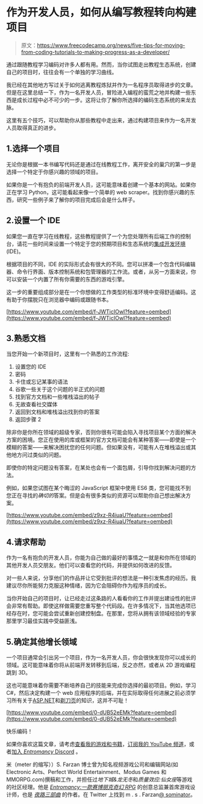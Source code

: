 # 作为开发人员，如何从编写教程转向构建项目

> 原文：<https://www.freecodecamp.org/news/five-tips-for-moving-from-coding-tutorials-to-making-progress-as-a-developer/>

通过跟随教程学习编码对许多人都有用。然而，当你试图走出教程生态系统，创建自己的项目时，往往会有一个单独的学习曲线。

我已经在其他地方写过关于如何逃离教程炼狱并作为一名程序员取得进步的文章。但是在这里总结一下，作为一名开发人员，冒险进入编程的蛮荒之地并构建一些东西是成长过程中必不可少的一步。这将让你了解你所选择的编码生态系统的来龙去脉。

这里有五个技巧，可以帮助你从那些教程中走出来，通过构建项目来作为一名开发人员取得真正的进步。

## 1.选择一个项目

无论你是根据一本书编写代码还是通过在线教程工作，离开安全的巢穴的第一步是选择一个特定于你感兴趣的领域的项目。

如果你是一个有抱负的前端开发人员，这可能意味着创建一个基本的网站。如果你正在学习 Python，这可能看起来像一个简单的 web scraper。找到你感兴趣的东西，研究一些例子来了解你的项目完成后会是什么样子。

## 2.设置一个 IDE

如果您一直在学习在线教程，这些教程提供了一个为您处理所有后端工作的控制台，请花一些时间来设置一个特定于您的预期项目和生态系统的[集成开发环境](https://www.freecodecamp.org/news/how-to-set-up-an-integrated-development-environment-ide/) (IDE)。

根据项目的不同，IDE 的实际形式会有很大的不同。您可以拼凑一个包含代码编辑器、命令行界面、版本控制系统和包管理器的工作流。或者，从另一方面来说，你可以安装一个内置了所有你需要的东西的游戏引擎。

这一步的重要组成部分是在一个你想做的工作类型的标准环境中变得舒适编码。这有助于你摆脱只在浏览器中编码或跟随书本。

[https://www.youtube.com/embed/f-JWTicIOwI?feature=oembed](https://www.youtube.com/embed/f-JWTicIOwI?feature=oembed)

## 3.熟悉文档

当您开始一个新项目时，这里有一个熟悉的工作流程:

1.  设置您的 IDE
2.  密码
3.  卡住或忘记某事的语法
4.  谷歌一些关于这个问题的半正式的问题
5.  找到官方文档和一些堆栈溢出的帖子
6.  无故查看社交媒体
7.  返回到文档和堆栈溢出找到你的答案
8.  返回步骤 2

除非你是你所在领域的超级专家，否则你很有可能会陷入寻找项目某个方面的解决方案的困境。您正在使用的库或框架的官方文档可能会有某种答案——即使是一个模糊的答案——来解决困扰您的任何问题。但如果没有，可能有人在堆栈溢出或其他地方问过类似的问题。

即使你的特定问题没有答案，在某处也会有一个面包屑，引导你找到解决问题的方法。

例如，如果您试图在某个晦涩的 JavaScript 框架中使用 ES6 类，您可能找不到您正在寻找的*确切的*答案。但是会有很多类似的资源可以帮助你自己想出解决方案。

[https://www.youtube.com/embed/z9xz-R4iuaU?feature=oembed](https://www.youtube.com/embed/z9xz-R4iuaU?feature=oembed)

## 4.请求帮助

作为一名有抱负的开发人员，你能为自己做的最好的事情之一就是和你所在领域的其他开发人员交朋友。他们可以查看您的代码，并提供如何改进的反馈。

对一些人来说，分享他们的作品并让它受到批评的想法是一种引发焦虑的经历。我建议尽你所能努力克服这种情绪，因为它会阻碍你作为程序员的成长。

当你开始自己的项目时，让已经走过这条路的人看看你的工作并提出建设性的批评会非常有帮助。即使这样做需要您重写整个代码段。在许多情况下，当其他选项已经存在时，您可能会尝试重新创建控制盘。在那里，您将从拥有该领域经验的专家那里学习最佳实践中受益匪浅。

## 5.确定其他增长领域

一个项目通常会引出另一个项目，作为一名开发人员，你会很快发现你可以成长的领域。这可能意味着你将从前端开发转移到后端，反之亦然，或者从 2D 游戏编程跳到 3D。

这也可能意味着你需要不断培养自己的技能来完成你选择的最初项目。例如，学习 C#，然后决定构建一个 web 应用程序的后端，并在实际取得任何进展之前必须学习所有关于[ASP.NET](https://docs.microsoft.com/en-us/aspnet/?view=aspnetcore-3.1)和[剃刀页](https://docs.microsoft.com/en-us/aspnet/core/razor-pages/?view=aspnetcore-3.1&tabs=visual-studio)的知识，这并不可耻！

[https://www.youtube.com/embed/0-dUB52eEMk?feature=oembed](https://www.youtube.com/embed/0-dUB52eEMk?feature=oembed)

快乐编码！

如果你喜欢这篇文章，请考虑[查看我的游戏和书籍](https://www.nightpathpub.com/)，[订阅我的 YouTube 频道](https://www.youtube.com/msfarzan?sub_confirmation=1)，或者[加入 *Entromancy* Discord](https://discord.gg/RF6k3nB) 。

米（meter 的缩写））S. Farzan 博士曾为知名视频游戏公司和编辑网站(如 Electronic Arts、Perfect World Entertainment、Modus Games 和 MMORPG.com)撰稿和工作，并担任过*地下城&龙无冬*和*质量效应:仙女座*等游戏的社区经理。他是 *[Entromancy:一款赛博朋克奇幻 RPG](https://www.nightpathpub.com/rpg)* 的创意总监兼首席游戏设计师，也是 *[夜路三部曲](http://nightpathpub.com/books)* 的作者。在 Twitter 上找到 m . s . Farzan[@ sominator](https://twitter.com/sominator)。